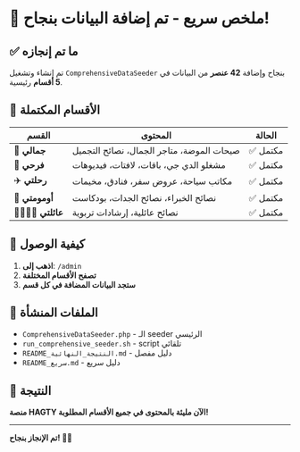 # 🎯 ملخص سريع - تم إضافة البيانات بنجاح!

## ✅ ما تم إنجازه

تم إنشاء وتشغيل `ComprehensiveDataSeeder` بنجاح وإضافة **42 عنصر** من البيانات في **5 أقسام** رئيسية.

## 🎯 الأقسام المكتملة

| القسم | المحتوى | الحالة |
|--------|----------|---------|
| 💄 **جمالي** | صيحات الموضة، متاجر الجمال، نصائح التجميل | ✅ مكتمل |
| 🎉 **فرحي** | مشغلو الدي جي، باقات، لافتات، فيديوهات | ✅ مكتمل |
| ✈️ **رحلتي** | مكاتب سياحة، عروض سفر، فنادق، مخيمات | ✅ مكتمل |
| 🤱 **أومومتي** | نصائح الخبراء، نصائح الجدات، بودكاست | ✅ مكتمل |
| 👨‍👩‍👧‍👦 **عائلتي** | نصائح عائلية، إرشادات تربوية | ✅ مكتمل |

## 🚀 كيفية الوصول

1. **اذهب إلى**: `/admin`
2. **تصفح الأقسام المختلفة**
3. **ستجد البيانات المضافة في كل قسم**

## 🔧 الملفات المنشأة

- `ComprehensiveDataSeeder.php` - الـ seeder الرئيسي
- `run_comprehensive_seeder.sh` - script تلقائي
- `README_النتيجة_النهائية.md` - دليل مفصل
- `README_سريع.md` - دليل سريع

## 🎉 النتيجة

**منصة HAGTY الآن مليئة بالمحتوى في جميع الأقسام المطلوبة!**

---

**تم الإنجاز بنجاح! 🎉🚀**
